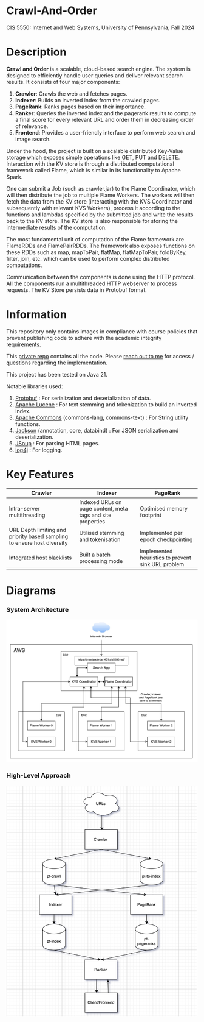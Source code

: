 # Crawl-And-Order

CIS 5550: Internet and Web Systems, University of Pennsylvania, Fall 2024

# Description

**Crawl and Order** is a scalable, cloud-based search engine. The system is designed to efficiently handle user queries
and deliver relevant search results. It consists of four major components:

1. **Crawler**: Crawls the web and fetches pages. <br />
2. **Indexer**: Builds an inverted index from the crawled pages. <br />
3. **PageRank**: Ranks pages based on their importance. <br />
4. **Ranker**: Queries the inverted index and the pagerank results to compute a final score for every relevant URL and order them in decreasing order of relevance. <br />
5. **Frontend**: Provides a user-friendly interface to perform web search and image search. <br />

Under the hood, the project is built on a scalable distributed Key-Value storage which exposes simple operations like GET, PUT and DELETE. Interaction with the KV store is through a distributed computational framework called Flame, which is similar in its functionality to Apache Spark.

One can submit a Job (such as crawler.jar) to the Flame Coordinator, which will then distribute the job to multiple Flame Workers. The workers will then fetch the data from the KV store (interacting with the KVS Coordinator and subsequently with relevant KVS Workers), process it according to the functions and lambdas specified by the submitted job and write the results back to the KV store. The KV store is also responsible for storing the intermediate results of the computation.

The most fundamental unit of computation of the Flame framework are FlameRDDs and FlamePairRDDs. The framework also exposes functions on these RDDs such as map, mapToPair, flatMap, flatMapToPair, foldByKey, filter, join, etc. which can be used to perform complex distributed computations.

Communication between the components is done using the HTTP protocol. All the components run a multithreaded HTTP webserver to process requests. The KV Store persists data in Protobuf format.

# Information

This repository only contains images in compliance with course policies that prevent publishing code to adhere with the academic integrity requirements.

This [private repo](https://github.com/sahilparekh08/CIS-5550-CrawlAndOrder) contains all the code. Please [reach out to me](mailto:sahilparekh08@gmail.com) for access / questions regarding the implementation.

This project has been tested on Java 21.

Notable libraries used:

1. [Protobuf](https://protobuf.dev/downloads/) : For serialization and deserialization of data.
2. [Apache Lucene](https://lucene.apache.org/core/downloads.html) : For text stemming and tokenization to build an inverted index.
3. [Apache Commons](https://commons.apache.org/downloads/index.html) (commons-lang, commons-text) : For String utility functions.
4. [Jackson](https://github.com/FasterXML/jackson-core) (annotation, core, databind) : For JSON serialization and deserialization.
5. [JSoup](https://jsoup.org/download) : For parsing HTML pages.
6. [log4j](https://logging.apache.org/log4j/2.x/download.html) : For logging.

# Key Features

| Crawler       | Indexer       | PageRank       |
|----------------|----------------|----------------|
| Intra-server multithreading | Indexed URLs on page content, meta tags and site properties | Optimised memory footprint |
| URL Depth limiting and priority based sampling to ensure host diversity | Utilised stemming and tokenisation | Implemented per epoch checkpointing |
| Integrated host blacklists | Built a batch processing mode | Implemented heuristics to prevent sink URL problem |


# Diagrams

### System Architecture

<img width="800" alt="image" src="images/arch.jpg" />

### High-Level Approach

<img width="650" alt="555 architecture" src="images/high_level_approach.png" />
